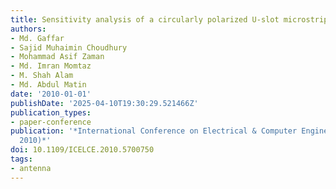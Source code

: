 ```yaml
---
title: Sensitivity analysis of a circularly polarized U-slot microstrip antenna
authors:
- Md. Gaffar
- Sajid Muhaimin Choudhury
- Mohammad Asif Zaman
- Md. Imran Momtaz
- M. Shah Alam
- Md. Abdul Matin
date: '2010-01-01'
publishDate: '2025-04-10T19:30:29.521466Z'
publication_types:
- paper-conference
publication: '*International Conference on Electrical & Computer Engineering (ICECE
  2010)*'
doi: 10.1109/ICELCE.2010.5700750
tags:
- antenna
---
```

